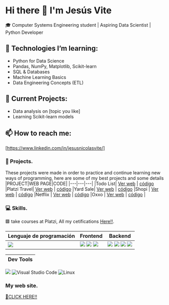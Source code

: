 
# Hi there 👋 I'm Jesús Vite
🎓 Computer Systems Engineering student | Aspiring Data Scientist | Python Developer

## 🚀 Technologies I’m learning:
- Python for Data Science
- Pandas, NumPy, Matplotlib, Scikit-learn
- SQL & Databases
- Machine Learning Basics
- Data Engineering Concepts (ETL)

## 🌱 Current Projects:
- Data analysis on [topic you like]
- Learning Scikit-learn models

## 📫 How to reach me:
[https://www.linkedin.com/in/jesusnicolasvite/]


###  🚀 Projects.
These projects were made in order to practice and continue learning new ways of programming, here are some of my best projects and some details
|PROJECT|WEB PAGE|CODE|
|---|---|---|
|Todo List| [Ver web](https://jesusvittee.github.io/todo-list-react/) | [código](https://github.com/jesusvittee/todo-list-react) 
|Platzi Travel| [Ver web](https://jesusvittee.github.io/platzi-travel/public/) | [código](https://github.com/jesusvittee/platzi-travel) 
|Yard Sale| [Ver web](https://jesusvittee.github.io/Yard-sale/) | [código](https://github.com/jesusvittee/Yard-sale) 
|Shopi | [Ver web](https://jesusvittee.github.io/shopi/) | [código](https://github.com/jesusvittee/shopi)
|Netflix | [Ver web](https://jesusvittee.github.io/Netflix/) | [código](https://github.com/jesusvittee/Netflix) 
|Oxxo | [Ver web](https://jesusvittee.github.io/oxxo/) | [código](https://github.com/jesusvittee/oxxo) |
 



###  💻 Skills.
🟩 take courses at Platzi, 
All my cetifications [Here!!](https://platzi.com/p/jesusvittee/).

|Lenguaje de programación|Frontend|Backend|
|---|---|---|
|<img src="https://img.shields.io/badge/JavaScript-323330?style=for-the-badge&logo=javascript&logoColor=F7DF1E"/>| <img src="https://img.shields.io/badge/Tailwind_CSS-38B2AC?style=for-the-badge&logo=tailwind-css&logoColor=white"/> <img src="https://img.shields.io/badge/HTML5-E34F26?style=for-the-badge&logo=html5&logoColor=white"/> <img src="https://img.shields.io/badge/CSS3-1572B6?style=for-the-badge&logo=css3&logoColor=white"/> |<img src="https://img.shields.io/badge/Node.js-339933?style=for-the-badge&logo=nodedotjs&logoColor=white" />  <img src="https://img.shields.io/badge/Vite-20232A?style=for-the-badge&logo=Vite&logoColor=#f3b2f3" /> <img src="https://img.shields.io/badge/React-20232A?style=for-the-badge&logo=react&logoColor=61DAFB"/>  <img src="https://img.shields.io/badge/npm-E44C30?style=for-the-badge&logo=npm&logoColor=white"/> |

|Dev Tools|
|---|
<img src="https://img.shields.io/badge/GIT-E44C30?style=for-the-badge&logo=git&logoColor=white"/> ![Visual Studio Code](https://img.shields.io/badge/Visual%20Studio%20Code-0078d7.svg?style=for-the-badge&logo=visual-studio-code&logoColor=white) ![Linux](https://img.shields.io/badge/Linux-FCC624?style=for-the-badge&logo=linux&logoColor=black)


### My web site.
[🔸CLICK HERE!!](https://jesusvite.com/)
